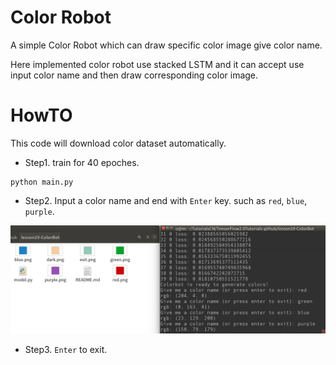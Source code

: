 # Color Robot

A simple Color Robot which can draw specific color image give color name.

Here implemented color robot use stacked LSTM and it can accept use input color name and then draw corresponding
color image.

# HowTO

This code will download color dataset automatically.

- Step1. train for 40 epoches.
```
python main.py
```

- Step2. Input a color name and end with `Enter` key. such as `red`, `blue`, `purple`.

![color](./shot.png)

- Step3. `Enter` to exit.